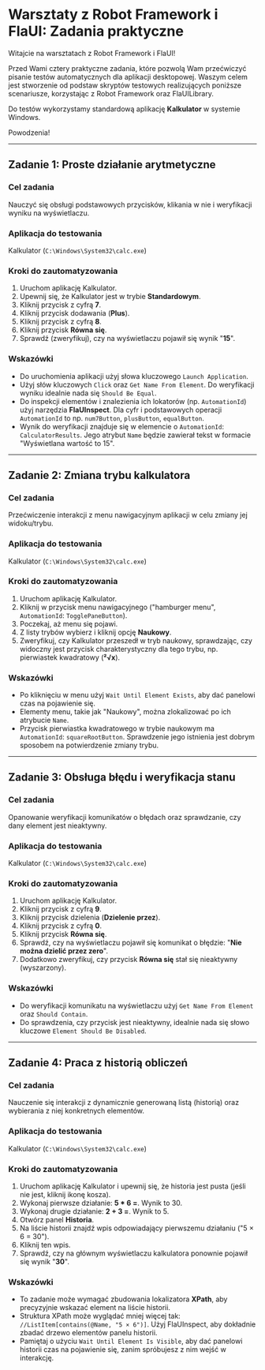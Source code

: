 # Warsztaty z Robot Framework i FlaUI: Zadania praktyczne

Witajcie na warsztatach z Robot Framework i FlaUI!

Przed Wami cztery praktyczne zadania, które pozwolą Wam przećwiczyć pisanie testów automatycznych dla aplikacji desktopowej.
Waszym celem jest stworzenie od podstaw skryptów testowych realizujących poniższe scenariusze, korzystając z Robot Framework oraz FlaUILibrary.

Do testów wykorzystamy standardową aplikację **Kalkulator** w systemie Windows.

Powodzenia!

---

## Zadanie 1: Proste działanie arytmetyczne

### Cel zadania
Nauczyć się obsługi podstawowych przycisków, klikania w nie i weryfikacji wyniku na wyświetlaczu.

### Aplikacja do testowania
Kalkulator (`C:\Windows\System32\calc.exe`)

### Kroki do zautomatyzowania
1.  Uruchom aplikację Kalkulator.
2.  Upewnij się, że Kalkulator jest w trybie **Standardowym**.
3.  Kliknij przycisk z cyfrą **7**.
4.  Kliknij przycisk dodawania (**Plus**).
5.  Kliknij przycisk z cyfrą **8**.
6.  Kliknij przycisk **Równa się**.
7.  Sprawdź (zweryfikuj), czy na wyświetlaczu pojawił się wynik "**15**".

### Wskazówki
* Do uruchomienia aplikacji użyj słowa kluczowego `Launch Application`.
* Użyj słów kluczowych `Click` oraz `Get Name From Element`. Do weryfikacji wyniku idealnie nada się `Should Be Equal`.
* Do inspekcji elementów i znalezienia ich lokatorów (np. `AutomationId`) użyj narzędzia **FlaUInspect**. Dla cyfr i podstawowych operacji `AutomationId` to np. `num7Button`, `plusButton`, `equalButton`.
* Wynik do weryfikacji znajduje się w elemencie o `AutomationId`: `CalculatorResults`. Jego atrybut `Name` będzie zawierał tekst w formacie "Wyświetlana wartość to 15".

---

## Zadanie 2: Zmiana trybu kalkulatora

### Cel zadania
Przećwiczenie interakcji z menu nawigacyjnym aplikacji w celu zmiany jej widoku/trybu.

### Aplikacja do testowania
Kalkulator (`C:\Windows\System32\calc.exe`)

### Kroki do zautomatyzowania
1.  Uruchom aplikację Kalkulator.
2.  Kliknij w przycisk menu nawigacyjnego ("hamburger menu", `AutomationId`: `TogglePaneButton`).
3.  Poczekaj, aż menu się pojawi.
4.  Z listy trybów wybierz i kliknij opcję **Naukowy**.
5.  Zweryfikuj, czy Kalkulator przeszedł w tryb naukowy, sprawdzając, czy widoczny jest przycisk charakterystyczny dla tego trybu, np. pierwiastek kwadratowy (**²√x**).

### Wskazówki
* Po kliknięciu w menu użyj `Wait Until Element Exists`, aby dać panelowi czas na pojawienie się.
* Elementy menu, takie jak "Naukowy", można zlokalizować po ich atrybucie `Name`.
* Przycisk pierwiastka kwadratowego w trybie naukowym ma `AutomationId`: `squareRootButton`. Sprawdzenie jego istnienia jest dobrym sposobem na potwierdzenie zmiany trybu.

---

## Zadanie 3: Obsługa błędu i weryfikacja stanu

### Cel zadania
Opanowanie weryfikacji komunikatów o błędach oraz sprawdzanie, czy dany element jest nieaktywny.

### Aplikacja do testowania
Kalkulator (`C:\Windows\System32\calc.exe`)

### Kroki do zautomatyzowania
1.  Uruchom aplikację Kalkulator.
2.  Kliknij przycisk z cyfrą **9**.
3.  Kliknij przycisk dzielenia (**Dzielenie przez**).
4.  Kliknij przycisk z cyfrą **0**.
5.  Kliknij przycisk **Równa się**.
6.  Sprawdź, czy na wyświetlaczu pojawił się komunikat o błędzie: "**Nie można dzielić przez zero**".
7.  Dodatkowo zweryfikuj, czy przycisk **Równa się** stał się nieaktywny (wyszarzony).

### Wskazówki
* Do weryfikacji komunikatu na wyświetlaczu użyj `Get Name From Element` oraz `Should Contain`.
* Do sprawdzenia, czy przycisk jest nieaktywny, idealnie nada się słowo kluczowe `Element Should Be Disabled`.

---

## Zadanie 4: Praca z historią obliczeń

### Cel zadania
Nauczenie się interakcji z dynamicznie generowaną listą (historią) oraz wybierania z niej konkretnych elementów.

### Aplikacja do testowania
Kalkulator (`C:\Windows\System32\calc.exe`)

### Kroki do zautomatyzowania
1.  Uruchom aplikację Kalkulator i upewnij się, że historia jest pusta (jeśli nie jest, kliknij ikonę kosza).
2.  Wykonaj pierwsze działanie: **5 \* 6 =**. Wynik to 30.
3.  Wykonaj drugie działanie: **2 + 3 =**. Wynik to 5.
4.  Otwórz panel **Historia**.
5.  Na liście historii znajdź wpis odpowiadający pierwszemu działaniu ("5 × 6 = 30").
6.  Kliknij ten wpis.
7.  Sprawdź, czy na głównym wyświetlaczu kalkulatora ponownie pojawił się wynik "**30**".

### Wskazówki
* To zadanie może wymagać zbudowania lokalizatora **XPath**, aby precyzyjnie wskazać element na liście historii.
* Struktura XPath może wyglądać mniej więcej tak: `//ListItem[contains(@Name, "5 × 6")]`. Użyj FlaUInspect, aby dokładnie zbadać drzewo elementów panelu historii.
* Pamiętaj o użyciu `Wait Until Element Is Visible`, aby dać panelowi historii czas na pojawienie się, zanim spróbujesz z nim wejść w interakcję.
